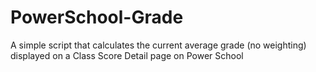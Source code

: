 # PowerSchool-Grade
A simple script that calculates the current average grade (no weighting) displayed on a Class Score Detail page on Power School
